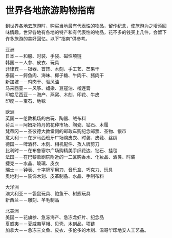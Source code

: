 # 世界各地旅游购物指南  

到世界各地去旅游时，购买当地最有代表性的物品，留作纪念，使旅游为之增添回味情趣。世界各地有各地的特产和有代表性的物品，花不多的钱买上几件，会留下许多旅游的美好回忆。以下“指南”供参考。  
  
亚洲  
日本－－和服、时装、手袋、磁性项链  
韩国－－人参、皮衣、玩具  
菲律宾－－银器、首饰、木刻、手工艺、芒果干  
泰国－－鳄鱼肉、海味、椰子糖、牛肉干、猪肉干  
新加坡－－鸡肉干、驱风油  
马来西亚－－风筝、蜡染、豆寇油、榴连膏  
印度尼西亚－－海产、燕窝、木刻、印花、牛皮  
印度－－宝石、地毯  
  
欧洲  
英国－－伦敦机场的古玩、陶器、绒布料  
荷兰－－阿姆斯特丹的花种市场、陶瓷、钻石、木履  
梵蒂冈－－圣彼德大教堂侧的邮政车购纪念邮票、圣物、银市  
意大利－－在罗马西班牙广场购皮衣、时装、皮鞋、丝绸  
德国－－啤酒杯、木刻、相机配件、孜人牌剪刀  
比利时－－在布鲁塞尔广场购精美手织花边、钻石、挂毯  
法国－－在巴黎歌剧院附近的一二区购香水、化妆品、酒类、时装  
捷克－－水晶、玻璃、皮衣  
瑞士－－钟表、十字牌军用刀、音乐盒、巧克力、玩具  
奥地利－－装饰木刻、皮革制品、水晶、手制布料  
  
大洋洲  
澳大利亚－－袋鼠玩具、鲍鱼干、树熊玩具  
新西兰－－雕刻、羊毛制品  
  
北美洲  
美国－－花旗参、急冻海产、急冻龙虾片、纪念品  
夏威夷－－夏威夷草帽、贝壳、木刻品，项链  
加拿大－－急冻三文鱼、皮衣、多伦多的木刻、温哥华印地安人工艺品。